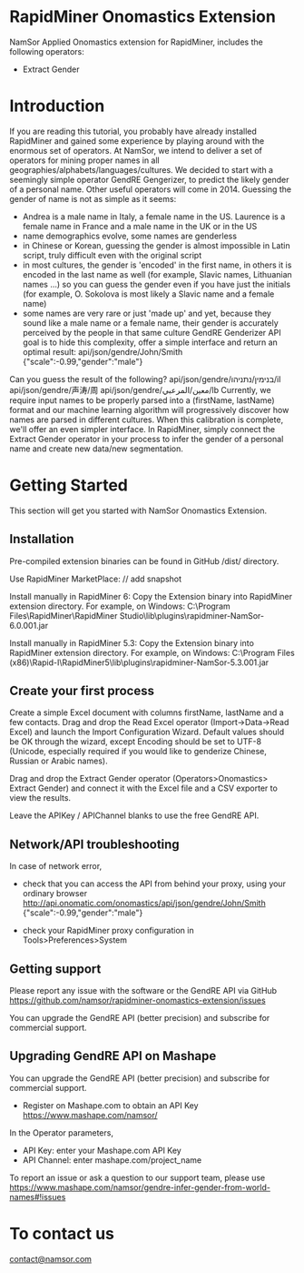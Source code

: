 RapidMiner Onomastics Extension
===============================

NamSor Applied Onomastics extension for RapidMiner, includes the following operators:
- Extract Gender

# Introduction

If you are reading this tutorial, you probably have already installed RapidMiner and gained some experience by playing around with the enormous set of operators.
At NamSor, we intend to deliver a set of operators for mining proper names in all geographies/alphabets/languages/cultures. We decided to start with a seemingly simple operator GendRE Gengerizer, to predict the likely gender of a personal name. Other useful operators will come in 2014. 
Guessing the gender of name is not as simple as it seems:
- Andrea is a male name in Italy, a female name in the US. Laurence is a female name in France and a male name in the UK or in the US
- name demographics evolve, some names are genderless
- in Chinese or Korean, guessing the gender is almost impossible in Latin script, truly difficult even with the original script
- in most cultures, the gender is 'encoded' in the first name, in others it is encoded in the last name as well (for example, Slavic names, Lithuanian names ...) so you can guess the gender even if you have just the initials (for example, O. Sokolova is most likely a Slavic name and a female name)
- some names are very rare or just 'made up' and yet, because they sound like a male name or a female name, their gender is accurately perceived by the people in that same culture
GendRE Genderizer API goal is to hide this complexity, offer a simple interface and return an optimal result:
api/json/gendre/John/Smith
{"scale":-0.99,"gender":"male"}

Can you guess the result of the following?
api/json/gendre/בנימין/נתניהו/il 
api/json/gendre/声涛/周
api/json/gendre/معين/المرعبي/lb
Currently, we require input names to be properly parsed into a (firstName, lastName) format and our machine learning algorithm will progressively discover how names are parsed in different cultures. When this calibration is complete, we'll offer an even simpler interface. 
In RapidMiner, simply connect the Extract Gender operator in your process to infer the gender of a personal name and create new data/new segmentation.

# Getting Started
This section will get you started with NamSor Onomastics Extension. 

## Installation

Pre-compiled extension binaries can be found in GitHub /dist/ directory.

Use RapidMiner MarketPlace:
// add snapshot

Install manually in RapidMiner 6:
Copy the Extension binary into RapidMiner extension directory. For example, on Windows:
C:\Program Files\RapidMiner\RapidMiner Studio\lib\plugins\rapidminer-NamSor-6.0.001.jar

Install manually in RapidMiner 5.3:
Copy the Extension binary into RapidMiner extension directory. For example, on Windows:
C:\Program Files (x86)\Rapid-I\RapidMiner5\lib\plugins\rapidminer-NamSor-5.3.001.jar

## Create your first process
Create a simple Excel document with columns firstName, lastName and a few contacts.
Drag and drop the Read Excel operator (Import->Data->Read Excel) and launch the Import Configuration Wizard.
Default values should be OK through the wizard, except Encoding should be set to UTF-8 (Unicode, especially required if you would like to genderize Chinese, Russian or Arabic names).

Drag and drop the Extract Gender operator (Operators>Onomastics> Extract Gender) and connect it with the Excel file and a CSV exporter to view the results. 
 
Leave the APIKey / APIChannel blanks to use the free GendRE API.

## Network/API troubleshooting
In case of network error,
- check that you can access the API from behind your proxy, using your ordinary browser
http://api.onomatic.com/onomastics/api/json/gendre/John/Smith
{"scale":-0.99,"gender":"male"}

- check your RapidMiner proxy configuration in Tools>Preferences>System

## Getting support
Please report any issue with the software or the GendRE API via GitHub
https://github.com/namsor/rapidminer-onomastics-extension/issues

You can upgrade the GendRE API (better precision) and subscribe for commercial support.

## Upgrading GendRE API on Mashape
You can upgrade the GendRE API (better precision) and subscribe for commercial support.
- Register on Mashape.com to obtain an API Key
https://www.mashape.com/namsor/

In the Operator parameters,
- API Key: enter your Mashape.com API Key
- API Channel: enter mashape.com/project_name 
 
To report an issue or ask a question to our support team, please use
https://www.mashape.com/namsor/gendre-infer-gender-from-world-names#!issues

# To contact us
contact@namsor.com
